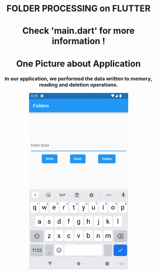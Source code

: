 <h1 align="center">FOLDER PROCESSING on FLUTTER</h1> 
<h1 align="center">Check 'main.dart' for more information ! </h1> 
<h1 align="center">One Picture about Application</h1> 
<h3 align="center">
In our application, we performed the data written to memory, reading and deletion operations.</h3> 


<p align="center">
  <img src="https://github.com/sametTonbul/flutter_data_to_RAM_write_read_delete/blob/master/Screenshot_1663921547.png" width="325" height="578" />
  
